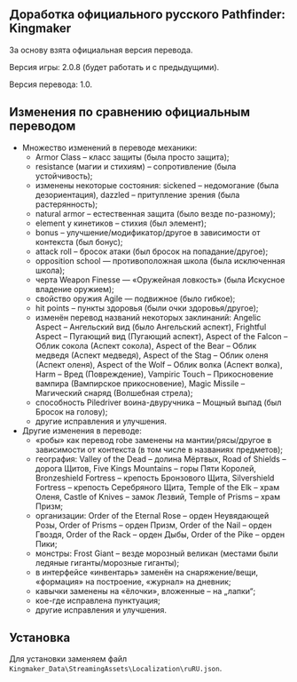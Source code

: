 Доработка официального русского Pathfinder: Kingmaker
-----------------------------------------------------

За основу взята официальная версия перевода.

Версия игры: 2.0.8 (будет работать и с предыдущими).

Версия перевода: 1.0.

Изменения по сравнению официальным переводом
--------------------------------------------
* Множество изменений в переводе механики:
  * Armor Class – класс защиты (была просто защита);
  * resistance (магии и стихиям) – сопротивление (была устойчивость);
  * изменены некоторые состояния: sickened – недомогание (была дезориентация), dazzled – притупление зрения (была растерянность);
  * natural armor – естественная защита (было везде по-разному);
  * element у кинетиков – стихия (был элемент);
  * bonus – улучшение/модификатор/другое в зависимости от контекста (был бонус);
  * attack roll – бросок атаки (был бросок на попадание/другое);
  * opposition school — противоположная школа (была исключенная школа);
  * черта Weapon Finesse — «Оружейная ловкость» (была Искусное владение оружием);
  * свойство оружия Agile — подвижное (было гибкое);
  * hit points – пункты здоровья (были очки здоровья/другое);
  * изменён перевод названий некоторых заклинаний: Angelic Aspect – Ангельский вид (было Ангельский аспект), Frightful Aspect – Пугающий вид (Пугающий аспект), Aspect of the Falcon – Облик сокола (Аспект сокола), Aspect of the Bear – Облик медведя (Аспект медведя), Aspect of the Stag – Облик оленя (Аспект оленя), Aspect of the Wolf – Облик волка (Аспект волка), Harm – Вред (Повреждение), Vampiric Touch – Прикосновение вампира (Вампирское прикосновение), Magic Missile – Магический снаряд (Волшебная стрела);
  * способность Piledriver воина-двуручника – Мощный выпад (был Бросок на голову);
  * другие исправления и улучшения.
* Другие изменения в переводе:
  * «робы» как перевод robe заменены на мантии/рясы/другое в зависимости от контекста (в том числе в названиях предметов);
  * география: Valley of the Dead – долина Мёртвых, Road of Shields – дорога Щитов, Five Kings Mountains – горы Пяти Королей, Bronzeshield Fortress – крепость Бронзового Щита, Silvershield Fortress – крепость Серебряного Щита, Temple of the Elk – храм Оленя, Castle of Knives – замок Лезвий, Temple of Prisms – храм Призм;
  * организации: Order of the Eternal Rose – орден Неувядающей Розы, Order of Prisms – орден Призм, Order of the Nail – орден Гвоздя, Order of the Rack – орден Дыбы, Order of the Pike – орден Пики;
  * монстры: Frost Giant – везде морозный великан (местами были ледяные гиганты/морозные гиганты);
  * в интерфейсе «инвентарь» заменён на снаряжение/вещи, «формация» на построение, «журнал» на дневник;
  * кавычки заменены на «ёлочки», вложенные – на „лапки“;
  * кое-где исправлена пунктуация;
  * другие исправления и улучшения.

Установка
---------
Для установки заменяем файл `Kingmaker_Data\StreamingAssets\Localization\ruRU.json`.